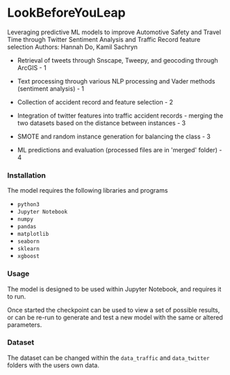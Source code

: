 # LookBeforeYouLeap

Leveraging predictive ML models to improve Automotive Safety and Travel Time through Twitter Sentiment Analysis and Traffic Record feature selection
Authors:  Hannah Do,  Kamil Sachryn           


- Retrieval of tweets through Snscape, Tweepy, and geocoding through ArcGIS - 1
- Text processing through various NLP processing and Vader methods (sentiment analysis)  - 1
- Collection of accident record and feature selection - 2

- Integration of twitter features into traffic accident records - merging the two datasets based on the distance between instances - 3
- SMOTE and random instance generation for balancing the class - 3

- ML predictions and evaluation (processed files are in 'merged' folder) - 4

### Installation

The model requires the following libraries and programs

 - `python3`
 - `Jupyter Notebook`
 - `numpy`
 - `pandas` 
 - `matplotlib`
 - `seaborn` 
 - `sklearn`
 - `xgboost`


### Usage

The model is designed to be used within Jupyter Notebook, and requires it to run. 

Once started the checkpoint can be used to view a set of possible results, or can be re-run to generate and test a new model with the same or altered parameters. 

### Dataset

The dataset can be changed within the `data_traffic` and `data_twitter` folders with the users own data. 
